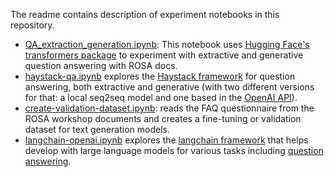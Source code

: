 The readme contains description of experiment notebooks in this repository.

* [QA_extraction_generation.ipynb](./QA_extraction_generation.ipynb): This notebook uses [Hugging Face's transformers package](https://huggingface.co/docs/transformers) to experiment with extractive and generative question answering with ROSA docs. 
* [haystack-qa.ipynb](./haystack-qa.ipynb) explores the [Haystack framework](https://haystack.deepset.ai/) for question answering, both extractive and generative (with two different versions for that: a local seq2seq model and one based in the [OpenAI API](https://platform.openai.com/docs/introduction)).
* [create-validation-dataset.ipynb](create-validation-dataset.ipynb): reads the FAQ questionnaire from the ROSA workshop documents and creates a fine-tuning or validation dataset for text generation models.
* [langchain-openai.ipynb](langchain-openai.ipynb) explores the [langchain framework](https://langchain.readthedocs.io/en/latest/index.html) that helps develop with large language models for various tasks including [question answering](https://langchain.readthedocs.io/en/latest/modules/indexes/chain_examples/question_answering.html).
